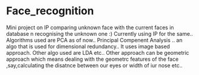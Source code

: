 # Face_recognition
Mini project on IP
comparing unknown face with the current faces in database n recognising the unknown one :) 
Currently using IP for the same..
Algorithms used are PCA as of now..
Principal Compenent Analysis .. an algo that is used for dimensional redundancy..
It uses image based approach.
Other algo used are LDA etc..
Other approach can be geometric approach which means dealing with the geometrc features of the face ,say,calculating the disatnce between our eyes or width of iur nose etc..
